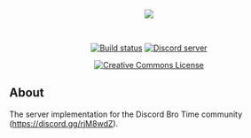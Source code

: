 <div align="center">
  <br />
  <p>
    <img style="-webkit-user-select: none;" src="https://cdn.discordapp.com/attachments/453694329421168640/461713077797257216/brotimelogo.png">
  </p>
  <br />
  <p>
<a href="https://travis-ci.org/Bro-Time/Bro-Time-Server"><img src="https://travis-ci.org/Bro-Time/Bro-Time-Server.svg" alt="Build status" /></a>    
<a href="https://discord.gg/rjM8wdZ"><img src="https://discordapp.com/api/guilds/330913265573953536/embed.png" alt="Discord server" /></a> 
    
<a rel="license" href="http://creativecommons.org/licenses/by-nc-sa/4.0/"><img alt="Creative Commons License" style="border-width:0" src="https://i.creativecommons.org/l/by-nc-sa/4.0/88x31.png" /></a>
</div>

## About
The server implementation for the Discord Bro Time community (https://discord.gg/rjM8wdZ).

 

